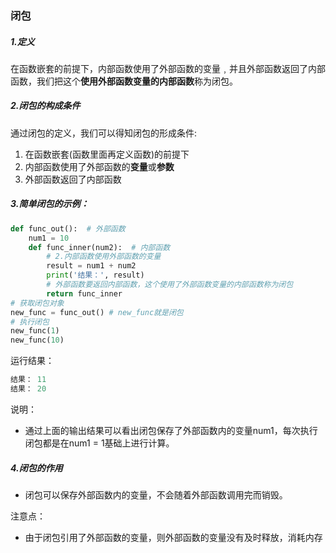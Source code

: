 ### 闭包

##### 1.定义

在函数嵌套的前提下，内部函数使用了外部函数的变量﹐并且外部函数返回了内部函数，我们把这个**使用外部函数变量的内部函数**称为闭包。

##### 2.闭包的构成条件

通过闭包的定义，我们可以得知闭包的形成条件:

1. 在函数嵌套(函数里面再定义函数)的前提下
2. 内部函数使用了外部函数的**变量**或**参数**
3. 外部函数返回了内部函数

##### 3.简单闭包的示例：

```python
def func_out():  # 外部函数
    num1 = 10
    def func_inner(num2):  # 内部函数
        # 2.内部函数使用外部函数的变量
        result = num1 + num2
        print('结果：', result)
        # 外部函数要返回内部函数，这个使用了外部函数变量的内部函数称为闭包
        return func_inner
# 获取闭包对象
new_func = func_out() # new_func就是闭包
# 执行闭包
new_func(1)
new_func(10)
```

运行结果：

```python
结果： 11
结果： 20
```

说明：

- 通过上面的输出结果可以看出闭包保存了外部函数内的变量num1，每次执行闭包都是在num1 = 1基础上进行计算。

##### 4.闭包的作用

- 闭包可以保存外部函数内的变量，不会随着外部函数调用完而销毁。

注意点：

- 由于闭包引用了外部函数的变量，则外部函数的变量没有及时释放，消耗内存

